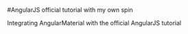 #AngularJS official tutorial with my own spin

Integrating AngularMaterial with the official AngularJS tutorial
